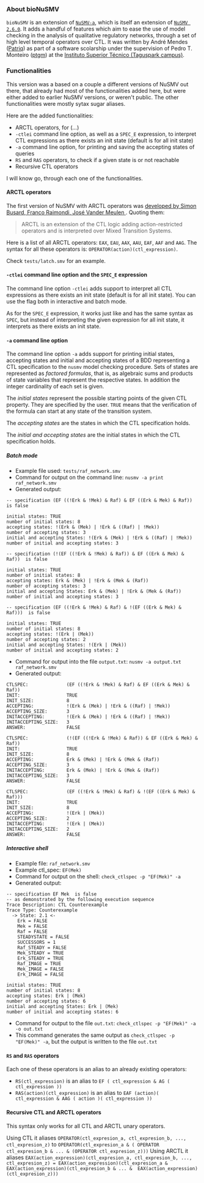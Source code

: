 ### About bioNuSMV
`bioNuSMV` is an extension of [`NuSMV-a`](https://github.com/hklarner/NuSMV-a), which is itself an extension of [`NuSMV 2.6.0`](https://nusmv.fbk.eu).
It adds a handful of features which aim to ease the use of model checking in the analysis of qualitative regulatory networks, through a set of high level temporal operators over CTL.
It was written by André Mendes ([Patriq](https://github.com/Patriq)) as part of a software scolarship under the supervision of Pedro T. Monteiro ([ptgm](https://github.com/ptgm)) at the [Instituto Superior Técnico (Taguspark campus)](https://tecnico.ulisboa.pt).

### Functionalities
This version was a based on a couple a different versions of NuSMV out there, that already had most of the functionalities added here, but were either added to earlier NuSMV versions, or weren't public. The other functionalities were mostly sytax sugar aliases.

Here are the added functionalities:
* ARCTL operators, for (...)
* `-ctlei` command line option, as well as a `SPEC_E` expression, to interpret CTL expressions as there exists an init state (default is for all init state)
* `-a` command line option, for printing and saving the accepting states of queries
* `RS` and `RAS` operators, to check if a given state is or not reachable
* Recursive CTL operators

I will know go, through each one of the functionalities.

#### ARCTL operators
The first version of NuSMV with ARCTL operators was [developed by Simon Busard, Franco Raimondi, José Vander Meulen ](http://lvl.info.ucl.ac.be/Tools/NuSMV-ARCTL-TLACE).
Quoting them:
> ARCTL is an extension of the CTL logic adding action-restricted operators and is interpreted over Mixed Transition Systems.

Here is a list of all ARCTL operators: `EAX`, `EAU`, `AAX`, `AAU`, `EAF`, `AAF` and `AAG`.
The syntax for all these operators is: `OPERATOR(action)(ctl_expression)`.

Check `tests/latch.smv` for an example.

#### `-ctlei` command line option and the `SPEC_E` expression

The command line option `-ctlei` adds support to interpret all CTL expressions as there exists an init state (default is for all init state).
You can use the flag both in interactive and batch mode.

As for the `SPEC_E` expression, it works just like and has the same syntax as `SPEC`, but instead of interpreting the given expression for all init state, it interprets as there exists an init state.

#### `-a` command line option

The command line option `-a` adds support for printing initial states, accepting states and initial and accepting states of a BDD representing a CTL specification to the `nusmv` model checking procedure.
Sets of states are represented as _factored formulas_, that is, as algebraic sums and products of state variables that represent the respective states.
In addition the integer cardinality of each set is given.

The _initial states_ represent the possible starting points of the given CTL property. They are specified by the user. `TRUE` means that the verification of the formula can start at any state of the transition system.

The _accepting states_ are the states in which the CTL specification holds.

The _initial and accepting states_ are the initial states in which the CTL specification holds.


##### Batch mode

- Example file used: `tests/raf_network.smv`
- Command for output on the command line: `nusmv -a print raf_network.smv`
- Generated output:

```
-- specification (EF ((!Erk & !Mek) & Raf) & EF ((Erk & Mek) & Raf))  is false

initial states: TRUE
number of initial states: 8
accepting states: !(Erk & (Mek) | !Erk & ((Raf) | !Mek))
number of accepting states: 3
initial and accepting States: !(Erk & (Mek) | !Erk & ((Raf) | !Mek))
number of initial and accepting states: 3

-- specification (!(EF ((!Erk & !Mek) & Raf)) & EF ((Erk & Mek) & Raf))  is false

initial states: TRUE
number of initial states: 8
accepting states: Erk & (Mek) | !Erk & (Mek & (Raf))
number of accepting states: 3
initial and accepting States: Erk & (Mek) | !Erk & (Mek & (Raf))
number of initial and accepting states: 3

-- specification (EF ((!Erk & !Mek) & Raf) & !(EF ((Erk & Mek) & Raf)))  is false

initial states: TRUE
number of initial states: 8
accepting states: !(Erk | (Mek))
number of accepting states: 2
initial and accepting States: !(Erk | (Mek))
number of initial and accepting states: 2

```

- Command for output into the file `output.txt`: `nusmv -a output.txt raf_network.smv`
- Generated output:

```
CTLSPEC:              (EF ((!Erk & !Mek) & Raf) & EF ((Erk & Mek) & Raf))
INIT:                 TRUE
INIT_SIZE:            8
ACCEPTING:            !(Erk & (Mek) | !Erk & ((Raf) | !Mek))
ACCEPTING_SIZE:       3
INITACCEPTING:        !(Erk & (Mek) | !Erk & ((Raf) | !Mek))
INITACCEPTING_SIZE:   3
ANSWER:               FALSE

CTLSPEC:              (!(EF ((!Erk & !Mek) & Raf)) & EF ((Erk & Mek) & Raf))
INIT:                 TRUE
INIT_SIZE:            8
ACCEPTING:            Erk & (Mek) | !Erk & (Mek & (Raf))
ACCEPTING_SIZE:       3
INITACCEPTING:        Erk & (Mek) | !Erk & (Mek & (Raf))
INITACCEPTING_SIZE:   3
ANSWER:               FALSE

CTLSPEC:              (EF ((!Erk & !Mek) & Raf) & !(EF ((Erk & Mek) & Raf)))
INIT:                 TRUE
INIT_SIZE:            8
ACCEPTING:            !(Erk | (Mek))
ACCEPTING_SIZE:       2
INITACCEPTING:        !(Erk | (Mek))
INITACCEPTING_SIZE:   2
ANSWER:               FALSE

```

##### Interactive shell

- Example file: `raf_network.smv`
- Example ctl_spec: `EF(Mek)`
- Command for output on the shell: `check_ctlspec -p "EF(Mek)" -a`
- Generated output:

```
-- specification EF Mek  is false
-- as demonstrated by the following execution sequence
Trace Description: CTL Counterexample
Trace Type: Counterexample
  -> State: 2.1 <-
    Erk = FALSE
    Mek = FALSE
    Raf = FALSE
    STEADYSTATE = FALSE
    SUCCESSORS = 1
    Raf_STEADY = FALSE
    Mek_STEADY = TRUE
    Erk_STEADY = TRUE
    Raf_IMAGE = TRUE
    Mek_IMAGE = FALSE
    Erk_IMAGE = FALSE

initial states: TRUE
number of initial states: 8
accepting states: Erk | (Mek)
number of accepting states: 6
initial and accepting States: Erk | (Mek)
number of initial and accepting states: 6

```

- Command for output to the file `out.txt`: `check_ctlspec -p "EF(Mek)" -a -o out.txt`
- This command generates the same output as `check_ctlspec -p "EF(Mek)" -a`, but the output is written to the file `out.txt`

#### `RS` and `RAS` operators

Each one of these operators is an alias to an already existing operators:
* `RS(ctl_expression)` is an alias to `EF ( ctl_expression & AG ( ctl_expression ))`
* `RAS(action)(ctl_expression)` is an alias to `EAF (action)( ctl_expression & AAG ( action )( ctl_expression ))`

#### Recursive CTL and ARCTL operators

This syntax only works for all CTL and ARCTL unary operators.

Using CTL it aliases `OPERATOR(ctl_expresion_a, ctl_expresion_b, ..., ctl_expresion_z)` to `OPERATOR(ctl_expresion_a & ( OPERATOR ctl_expresion_b & ... & (OPERATOR ctl_expresion_z)))`
Using ARCTL it aliases `EAX(action_expression)(ctl_expresion_a, ctl_expresion_b, ..., ctl_expresion_z) = EAX(action_expression)(ctl_expresion_a & EAX(action_expression)(ctl_expresion_b & ... &  EAX(action_expression)(ctl_expresion_z)))`
